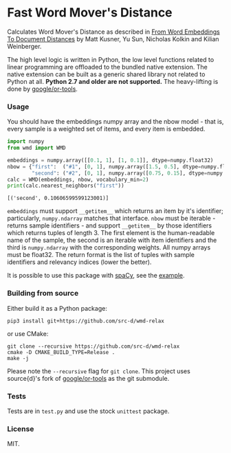 # Fast Word Mover's Distance

Calculates Word Mover's Distance as described in
[From Word Embeddings To Document Distances](http://www.cs.cornell.edu/~kilian/papers/wmd_metric.pdf)
by Matt Kusner, Yu Sun, Nicholas Kolkin and Kilian Weinberger.

The high level logic is written in Python, the low level functions related to
linear programming are offloaded to the bundled native extension. The native
extension can be built as a generic shared library not related to Python at all.
**Python 2.7 and older are not supported.** The heavy-lifting is done by
[google/or-tools](https://github.com/google/or-tools).


### Usage

You should have the embeddings numpy array and the nbow model - that is,
every sample is a weighted set of items, and every item is embedded.

```python
import numpy
from wmd import WMD

embeddings = numpy.array([[0.1, 1], [1, 0.1]], dtype=numpy.float32)
nbow = {"first":  ("#1", [0, 1], numpy.array([1.5, 0.5], dtype=numpy.float32)),
        "second": ("#2", [0, 1], numpy.array([0.75, 0.15], dtype=numpy.float32))}
calc = WMD(embeddings, nbow, vocabulary_min=2)
print(calc.nearest_neighbors("first"))
```
```
[('second', 0.10606599599123001)]
```

`embeddings` must support `__getitem__` which returns an item by it's
identifier; particularly, `numpy.ndarray` matches that interface.
`nbow` must be iterable - returns sample identifiers - and support
`__getitem__` by those identifiers which returns tuples of length 3.
The first element is the human-readable name of the sample, the
second is an iterable with item identifiers and the third is `numpy.ndarray`
with the corresponding weights. All numpy arrays must be float32. The return
format is the list of tuples with sample identifiers and relevancy
indices (lower the better).

It is possible to use this package with [spaCy](https://github.com/explosion/spaCy),
see the [example](spacy_example.py).

### Building from source

Either build it as a Python package:

```
pip3 install git+https://github.com/src-d/wmd-relax
```

or use CMake:

```
git clone --recursive https://github.com/src-d/wmd-relax
cmake -D CMAKE_BUILD_TYPE=Release .
make -j
```

Please note the `--recursive` flag for `git clone`. This project uses source{d}'s
fork of [google/or-tools](https://github.com/google/or-tools) as the git submodule.

### Tests

Tests are in `test.py` and use the stock `unittest` package.

### License

MIT.
